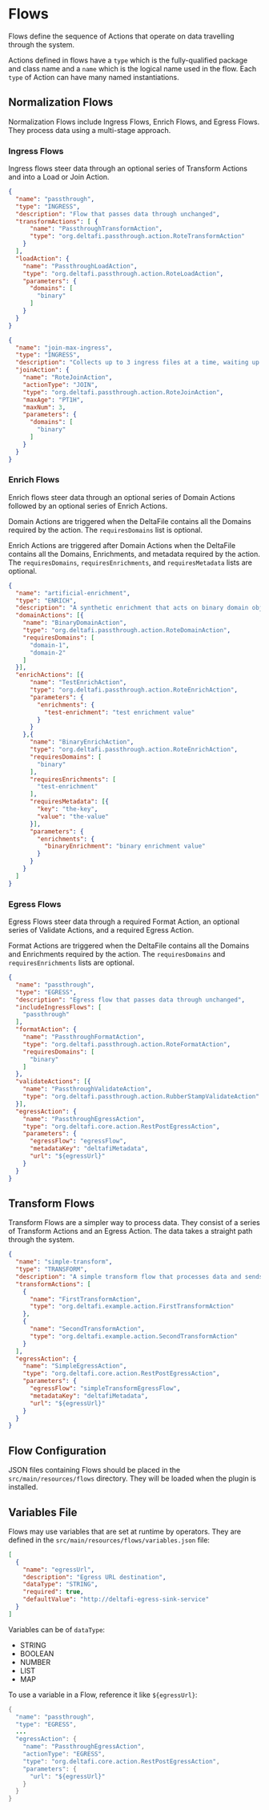 # Flows

Flows define the sequence of Actions that operate on data travelling through the system.

Actions defined in flows have a `type` which is the fully-qualified package and class name and a `name` which is the
logical name used in the flow. Each `type` of Action can have many named instantiations.

## Normalization Flows

Normalization Flows include Ingress Flows, Enrich Flows, and Egress Flows. They process data using a multi-stage approach.

### Ingress Flows

Ingress flows steer data through an optional series of Transform Actions and into a Load or Join Action.

```json
{
  "name": "passthrough",
  "type": "INGRESS",
  "description": "Flow that passes data through unchanged",
  "transformActions": [ {
      "name": "PassthroughTransformAction",
      "type": "org.deltafi.passthrough.action.RoteTransformAction"
    }
  ],
  "loadAction": {
    "name": "PassthroughLoadAction",
    "type": "org.deltafi.passthrough.action.RoteLoadAction",
    "parameters": {
      "domains": [
        "binary"
      ]
    }
  }
}
```
```json
{
  "name": "join-max-ingress",
  "type": "INGRESS",
  "description": "Collects up to 3 ingress files at a time, waiting up to 1 hour, for processing as a single DeltaFile",
  "joinAction": {
    "name": "RoteJoinAction",
    "actionType": "JOIN",
    "type": "org.deltafi.passthrough.action.RoteJoinAction",
    "maxAge": "PT1H",
    "maxNum": 3,
    "parameters": {
      "domains": [
        "binary"
      ]
    }
  }
}
```

### Enrich Flows

Enrich flows steer data through an optional series of Domain Actions followed by an optional series of Enrich Actions.

Domain Actions are triggered when the DeltaFile contains all the Domains required by the action. The `requiresDomains`
list is optional.

Enrich Actions are triggered after Domain Actions when the DeltaFile contains all the Domains, Enrichments, and
metadata required by the action. The `requiresDomains`, `requiresEnrichments`, and `requiresMetadata` lists are
optional.

```json
{
  "name": "artificial-enrichment",
  "type": "ENRICH",
  "description": "A synthetic enrichment that acts on binary domain objects",
  "domainActions": [{
    "name": "BinaryDomainAction",
    "type": "org.deltafi.passthrough.action.RoteDomainAction",
    "requiresDomains": [
      "domain-1",
      "domain-2"
    ]
  }],
  "enrichActions": [{
      "name": "TestEnrichAction",
      "type": "org.deltafi.passthrough.action.RoteEnrichAction",
      "parameters": {
        "enrichments": {
          "test-enrichment": "test enrichment value"
        }
      }
    },{
      "name": "BinaryEnrichAction",
      "type": "org.deltafi.passthrough.action.RoteEnrichAction",
      "requiresDomains": [
        "binary"
      ],
      "requiresEnrichments": [
        "test-enrichment"
      ],
      "requiresMetadata": [{
        "key": "the-key",
        "value": "the-value"
      }],
      "parameters": {
        "enrichments": {
          "binaryEnrichment": "binary enrichment value"
        }
      }
    }
  ]
}
```

### Egress Flows

Egress Flows steer data through a required Format Action, an optional series of Validate Actions, and a required Egress
Action.

Format Actions are triggered when the DeltaFile contains all the Domains and Enrichments required by the action. The
`requiresDomains` and `requiresEnrichments` lists are optional.

```json
{
  "name": "passthrough",
  "type": "EGRESS",
  "description": "Egress flow that passes data through unchanged",
  "includeIngressFlows": [
    "passthrough"
  ],
  "formatAction": {
    "name": "PassthroughFormatAction",
    "type": "org.deltafi.passthrough.action.RoteFormatAction",
    "requiresDomains": [
      "binary"
    ]
  },
  "validateActions": [{
    "name": "PassthroughValidateAction",
    "type": "org.deltafi.passthrough.action.RubberStampValidateAction"
  }],
  "egressAction": {
    "name": "PassthroughEgressAction",
    "type": "org.deltafi.core.action.RestPostEgressAction",
    "parameters": {
      "egressFlow": "egressFlow",
      "metadataKey": "deltafiMetadata",
      "url": "${egressUrl}"
    }
  }
}
```

## Transform Flows

Transform Flows are a simpler way to process data. They consist of a series of Transform Actions and an Egress Action. The data takes a straight path through the system.

```json
{
  "name": "simple-transform",
  "type": "TRANSFORM",
  "description": "A simple transform flow that processes data and sends it out using REST",
  "transformActions": [
    {
      "name": "FirstTransformAction",
      "type": "org.deltafi.example.action.FirstTransformAction"
    },
    {
      "name": "SecondTransformAction",
      "type": "org.deltafi.example.action.SecondTransformAction"
    }
  ],
  "egressAction": {
    "name": "SimpleEgressAction",
    "type": "org.deltafi.core.action.RestPostEgressAction",
    "parameters": {
      "egressFlow": "simpleTransformEgressFlow",
      "metadataKey": "deltafiMetadata",
      "url": "${egressUrl}"
    }
  }
}
```


## Flow Configuration

JSON files containing Flows should be placed in the `src/main/resources/flows` directory. They will be loaded when the
plugin is installed.

## Variables File

Flows may use variables that are set at runtime by operators. They are defined in the
`src/main/resources/flows/variables.json` file:

```json
[
  {
    "name": "egressUrl",
    "description": "Egress URL destination",
    "dataType": "STRING",
    "required": true,
    "defaultValue": "http://deltafi-egress-sink-service"
  }
]
```

Variables can be of `dataType`:
* STRING
* BOOLEAN
* NUMBER
* LIST
* MAP

To use a variable in a Flow, reference it like `${egressUrl}`:

```java
{
  "name": "passthrough",
  "type": "EGRESS",
  ...
  "egressAction": {
    "name": "PassthroughEgressAction",
    "actionType": "EGRESS",
    "type": "org.deltafi.core.action.RestPostEgressAction",
    "parameters": {
      "url": "${egressUrl}"
    }
  }
}
```
